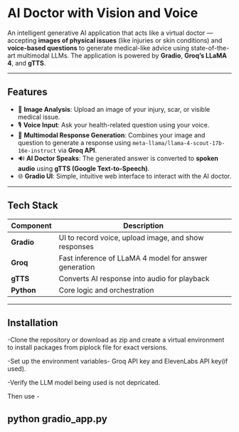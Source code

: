 # AI Doctor with Vision and Voice

An intelligent generative AI application that acts like a virtual doctor — accepting **images of physical issues** (like injuries or skin conditions) and **voice-based questions** to generate medical-like advice using state-of-the-art multimodal LLMs. The application is powered by **Gradio**, **Groq’s LLaMA 4**, and **gTTS**.

---

## Features

- 📸 **Image Analysis**: Upload an image of your injury, scar, or visible medical issue.
- 🎙️ **Voice Input**: Ask your health-related question using your voice.
- 💬 **Multimodal Response Generation**: Combines your image and question to generate a response using `meta-llama/llama-4-scout-17b-16e-instruct` via **Groq API**.
- 🔊 **AI Doctor Speaks**: The generated answer is converted to **spoken audio** using **gTTS (Google Text-to-Speech)**.
- 🌐 **Gradio UI**: Simple, intuitive web interface to interact with the AI doctor.

---

## Tech Stack

| Component     | Description                                           |
|---------------|-------------------------------------------------------|
| **Gradio**    | UI to record voice, upload image, and show responses  |
| **Groq**      | Fast inference of LLaMA 4 model for answer generation |
| **gTTS**      | Converts AI response into audio for playback          |
| **Python**    | Core logic and orchestration                          |

---

## Installation

-Clone the repository or download as zip and create a virtual environment to install packages from piplock file for exact versions.

-Set up the environment variables- Groq API key and ElevenLabs API key(if used).

-Verify the LLM model being used is not depricated.

Then use -
## python gradio_app.py
